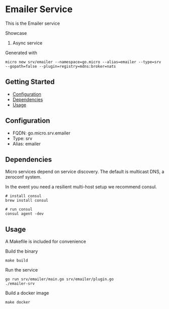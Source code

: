 # Emailer Service

This is the Emailer service

Showcase

1. Async service

Generated with

```
micro new srv/emailer --namespace=go.micro --alias=emailer --type=srv --gopath=false --plugin=registry=mdns:broker=nats
```

## Getting Started

- [Configuration](#configuration)
- [Dependencies](#dependencies)
- [Usage](#usage)

## Configuration

- FQDN: go.micro.srv.emailer
- Type: srv
- Alias: emailer

## Dependencies

Micro services depend on service discovery. The default is multicast DNS, a zeroconf system.

In the event you need a resilient multi-host setup we recommend consul.

```
# install consul
brew install consul

# run consul
consul agent -dev
```

## Usage

A Makefile is included for convenience

Build the binary

```
make build
```

Run the service
```
go run srv/emailer/main.go srv/emailer/plugin.go
./emailer-srv
```

Build a docker image
```
make docker
```
